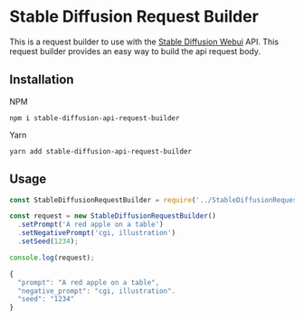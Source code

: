 # Stable Diffusion Request Builder

This is a request builder to use with the [Stable Diffusion Webui](https://github.com/AUTOMATIC1111/stable-diffusion-webui) API. This request builder provides an easy way to build the api request body.

## Installation
NPM

`npm i stable-diffusion-api-request-builder `

Yarn

`yarn add stable-diffusion-api-request-builder `

## Usage

```javascript
const StableDiffusionRequestBuilder = require('../StableDiffusionRequestBuilder');

const request = new StableDiffusionRequestBuilder()
  .setPrompt('A red apple on a table')
  .setNegativePrompt('cgi, illustration')
  .setSeed(1234);

console.log(request);
```

```javascript
{
  "prompt": "A red apple on a table",
  "negative_prompt": "cgi, illustration".
  "seed": "1234"
}
```
